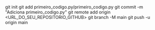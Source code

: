 git init
git add primeiro_codigo.py/primeiro_codigo.py
git commit -m "Adiciona primeiro_codigo.py"
git remote add origin <URL_DO_SEU_REPOSITORIO_GITHUB>
git branch -M main
git push -u origin main
